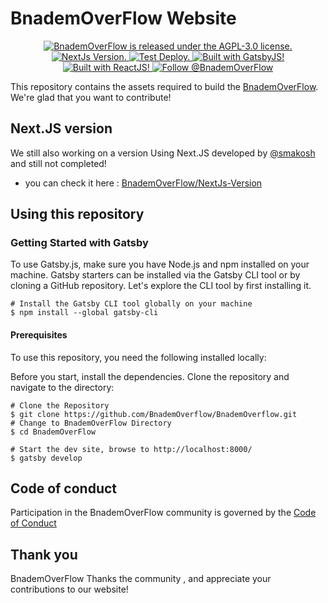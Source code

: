 # BnademOverFlow Website

<p align="center">
  <a href="https://github.com/BnademOverflow/BnademOverflow/blob/main/LICENSE">
    <img src="https://img.shields.io/badge/AGPL-3.0License-blue.svg" alt="BnademOverFlow is released under the AGPL-3.0 license." />
  </a>
  <a href="https://github.com/BnademOverflow/BnademOverflow/tree/Nextjs-Version">
    <img src="https://img.shields.io/badge/Nextjs-Version-black.svg" alt="NextJs Version." />
  </a>
  <a href="https://github.com/BnademOverflow/BnademOverflow/actions/workflows/deploy.yml">
    <img src="https://github.com/BnademOverflow/BnademOverflow/actions/workflows/deploy.yml/badge.svg?branch=main" alt="Test Deploy." />
  </a>
  <a href="https://www.gatsbyjs.com/">
    <img src="https://img.shields.io/badge/Built using-GatsbyJS-brightgreen.svg" alt="Built with GatsbyJS!" />
  </a>
  <a href="https://reactjs.org/">
    <img src="https://img.shields.io/badge/Built using-ReactJS-brightgreen.svg" alt="Built with ReactJS!" />
  </a>
  <a href="https://twitter.com/intent/follow?screen_name=BnademOverFlow">
    <img src="https://img.shields.io/twitter/follow/BnademOverFlow.svg?label=Follow%20@BnademOverFlow" alt="Follow @BnademOverFlow" />
  </a>
</p>

This repository contains the assets required to build the [BnademOverFlow](https://bnademoverflow.com). We're glad that you want to contribute!

## Next.JS version

We still also working on a version Using Next.JS developed by [@smakosh](https://smakosh.com/) and still not completed!

- you can check it here : [BnademOverFlow/NextJs-Version](https://github.com/BnademOverflow/BnademOverflow/tree/Nextjs-Version)

## Using this repository

### Getting Started with Gatsby

To use Gatsby.js, make sure you have Node.js and npm installed on your machine. Gatsby starters can be installed via the Gatsby CLI tool or by cloning a GitHub repository. Let's explore the CLI tool by first installing it.

```shell
# Install the Gatsby CLI tool globally on your machine
$ npm install --global gatsby-cli
```

#### Prerequisites

To use this repository, you need the following installed locally:

Before you start, install the dependencies. Clone the repository and navigate to the directory:

```shell
# Clone the Repository
$ git clone https://github.com/BnademOverflow/BnademOverflow.git
# Change to BnademOverFlow Directory
$ cd BnademOverFlow

# Start the dev site, browse to http://localhost:8000/
$ gatsby develop
```

## Code of conduct

Participation in the BnademOverFlow community is governed by the [Code of Conduct](docs/Code_of_Conduct.md)

## Thank you

BnademOverFlow Thanks the community , and appreciate your contributions to our website!
